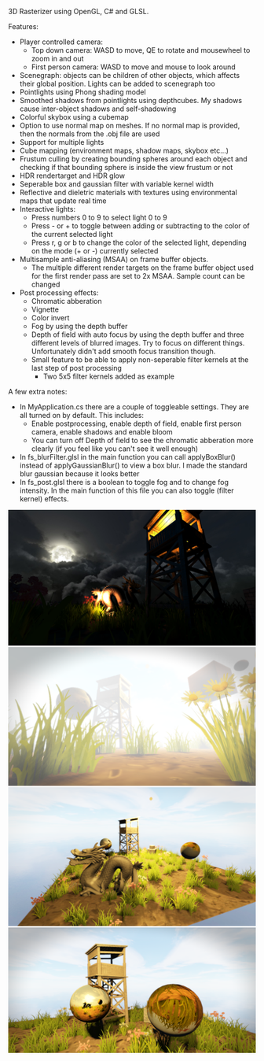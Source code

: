 3D Rasterizer using OpenGL, C# and GLSL. 

Features:
- Player controlled camera:
	- Top down camera: WASD to move, QE to rotate and mousewheel to zoom in and out
	- First person camera: WASD to move and mouse to look around
- Scenegraph: objects can be children of other objects, which affects their global position. Lights can be added to scenegraph too
- Pointlights using Phong shading model
- Smoothed shadows from pointlights using depthcubes. My shadows cause inter-object shadows and self-shadowing
- Colorful skybox using a cubemap
- Option to use normal map on meshes. If no normal map is provided, then the normals from the .obj file are used
- Support for multiple lights
- Cube mapping (environment maps, shadow maps, skybox etc...)
- Frustum culling by creating bounding spheres around each object and checking if that bounding sphere is inside the view frustum or not
- HDR rendertarget and HDR glow
- Seperable box and gaussian filter with variable kernel width
- Reflective and dieletric materials with textures using environmental maps that update real time
- Interactive lights:
	- Press numbers 0 to 9 to select light 0 to 9 
	- Press - or + to toggle between adding or subtracting to the color of the current selected light
	- Press r, g or b to change the color of the selected light, depending on the mode (+ or -) currently selected
- Multisample anti-aliasing (MSAA) on frame buffer objects. 
	- The multiple different render targets on the frame buffer object used for the first render pass are set to 2x MSAA. Sample count can be changed
- Post processing effects:
	- Chromatic abberation
	- Vignette
	- Color invert
	- Fog by using the depth buffer
	- Depth of field with auto focus by using the depth buffer and three different levels of blurred images. Try to focus on different things. Unfortunately didn't add smooth focus transition though.
	- Small feature to be able to apply non-seperable filter kernels at the last step of post processing
		- Two 5x5 filter kernels added as example
	
A few extra notes:
- In MyApplication.cs there are a couple of toggleable settings. They are all turned on by default. This includes:
	- Enable postprocessing, enable depth of field, enable first person camera, enable shadows and enable bloom
	- You can turn off Depth of field to see the chromatic abberation more clearly (if you feel like you can't see it well enough)
- In fs_blurFilter.glsl in the main function you can call applyBoxBlur() instead of applyGaussianBlur() to view a box blur. I made the standard blur gaussian because it looks better
- In fs_post.glsl there is a boolean to toggle fog and to change fog intensity. In the main function of this file you can also toggle (filter kernel) effects.

![](Images/image1.png)
![](Images/image2.png)
![](Images/image3.png)
![](Images/image4.png)